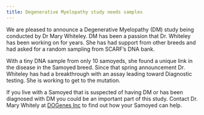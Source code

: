 ```yaml
---
title: Degenerative Myelopathy study needs samples
---
```

We are pleased to announce a Degenerative Myelopathy (DM) study being conducted by Dr Mary Whiteley.  DM has been a passion that Dr. Whiteley has been working on for years.  She has had support from other breeds and had asked for a random sampling from SCARF’s DNA bank.  

With a tiny DNA sample from only 10 samoyeds, she found a unique link in the disease in the Samoyed breed. Since that spring announcement Dr. Whiteley has had a breakthrough with an assay leading toward Diagnostic testing.  She is working to get to the mutation.  

If you live with a Samoyed that is suspected of having DM or has been diagnosed with DM you could be an important part of this study.  Contact Dr. Mary Whitely at [DOGenes Inc](https://www.dogenes.com/contactus2.html) to find out how your Samoyed can help.